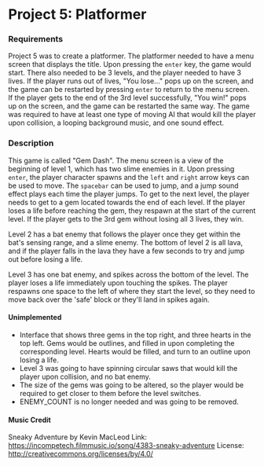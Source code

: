 # Project 5: Platformer

### Requirements
Project 5 was to create a platformer. The platformer needed to have a menu screen that displays the title. Upon pressing the `enter` key, the game would start. There also needed to be 3 levels, and the player needed to have 3 lives. If the player runs out of lives, "You lose..." pops up on the screen, and the game can be restarted by pressing `enter` to return to the menu screen. If the player gets to the end of the 3rd level successfully, "You win!" pops up on the screen, and the game can be restarted the same way. The game was required to have at least one type of moving AI that would kill the player upon collision, a looping background music, and one sound effect.

### Description
This game is called "Gem Dash". The menu screen is a view of the beginning of level 1, which has two slime enemies in it. Upon pressing `enter`, the player character spawns and the `left` and `right` arrow keys can be used to move. The `spacebar` can be used to jump, and a jump sound effect plays each time the player jumps. To get to the next level, the player needs to get to a gem located towards the end of each level. If the player loses a life before reaching the gem, they respawn at the start of the current level. If the player gets to the 3rd gem without losing all 3 lives, they win. 

Level 2 has a bat enemy that follows the player once they get within the bat's sensing range, and a slime enemy. The bottom of level 2 is all lava, and if the player falls in the lava they have a few seconds to try and jump out before losing a life. 

Level 3 has one bat enemy, and spikes across the bottom of the level. The player loses a life immediately upon touching the spikes. The player respawns one space to the left of where they start the level, so they need to move back over the 'safe' block or they'll land in spikes again. 

#### Unimplemented
* Interface that shows three gems in the top right, and three hearts in the top left. Gems would be outlines, and filled in upon completing the corresponding level. Hearts would be filled, and turn to an outline upon losing a life. 
* Level 3 was going to have spinning circular saws that would kill the player upon collision, and no bat enemy.  
* The size of the gems was going to be altered, so the player would be required to get closer to them before the level switches. 
* ENEMY_COUNT is no longer needed and was going to be removed. 

#### Music Credit
Sneaky Adventure by Kevin MacLeod
Link: https://incompetech.filmmusic.io/song/4383-sneaky-adventure
License: http://creativecommons.org/licenses/by/4.0/
